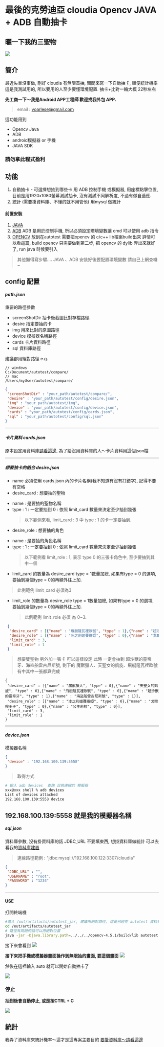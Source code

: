 
# 最後的克勞迪亞 cloudia Opencv JAVA + ADB 自動抽卡

## 曬一下我的三聖物
![](./gif/IMG_2DCD8C6BA256-1.jpeg)

## 簡介
最近失業沒事做, 剛好 cloudia 有無限首抽, 閒閒來寫一下自動抽卡, 順便統計機率
這是我測試用的, 所以要用的人至少要懂環境配置.
抽卡+比對一輪大概 22秒左右

**先工商一下～我是Android APP工程師 歡迎找我外包 APP.**
> email : voarlese@gmail.com

這功能用到
* Opencv Java 
* ADB
* android模擬器 or 手機
* JAVA SDK

### 請勿拿此程式盈利

## 功能
1. 自動抽卡 - 可選擇想抽到哪些卡
用 ADB 控制手機 或模擬器, 用座標點擊位置, 目前是用1920x1080螢幕測試抽卡, 沒有測試不同解析度, 不過有做自適應.
2. 統計 (需要掛資料庫、不懂的就不用管他)
用mysql 做統計


#### 前置安裝
1. [JAVA](https://www.oracle.com/tw/java/technologies/javase/javase-jdk8-downloads.html)
2. [ADB](https://developer.android.com/studio/releases/platform-tools)
ADB 是用於控制手機, 所以必須設定環境變數讓 cmd 可以使用 adb 指令
3. [OPENCV](https://opencv.org/releases/) 
放到在autotest
需要把opencv 的 c/c++ lib檔案build出來
詳情可以看這篇, build opencv 只需要做到第二步, 把 opencv 的 dylib 弄出來就好了, run java 時候要引入

> 其他懶得寫步驟.... JAVA 、ADB 安裝好後要配置環境變數 請自己上網查囉~

## config 配置
##### path.json
重要的路徑參數

* screenShotDir
 抽卡後截圖比對存檔路徑.
* desire 
 指定要抽的卡
* img 
 用來比對的原圖路徑
* device 
 模擬器名稱路徑
* cards 
 卡片資料路徑
* sql
 資料庫路徑

建議都用絕對路徑 e.g.
```
// windows
C:/Document/autotest/compare/
// mac
/Users/myUser/autotest/compare/
```
```JSON
{
 "screenShotDir" : "your_path/autotest/compare/",
 "desire" : "your_path/autotest/config/desire.json",
 "img" : "your_path/autotest/img",
 "device" : "your_path/autotest/config/device.json",
 "cards" : "your_path/autotest/config/cards.json",
 "sql" : "your_path/autotest/config/sql.json"
}
```
---
##### 卡片資料 cards.json

原本設定用資料庫[請看這邊](https://github.com/voarlese/cloudia/blob/main/README.md),
為了給沒用資料庫的人～卡片資料用這個json檔

---
##### 想要抽卡的組合 desire.json
* name 必須使用 cards.json 內的卡片名稱(我不知道有沒有打錯字), 記得不要有空格
* desire_card : 想要抽的聖物
 + name : 是要抽的聖物名稱
 + type : 
  1 : 一定要抽到 
  0 : 依照 limit_card 數量來決定至少抽到幾張
   > 以下範例來看, limit_card : 3 中 type : 1 的卡一定要抽到.
   
* desire_role : 想要抽的角色
 + name : 是要抽的角色名稱
 + type : 
  1 : 一定要抽到
  0 : 依照 limit_card 數量來決定至少抽到幾張
   > 以下範例看 limit_role : 1, 表示 type 0 的三張卡角色中, 至少要抽到其中一個

* limit_card 的數量為 desire_card type = 1數量加總, 如果有type = 0 的選項, 要抽到幾個type = 0的再額外往上加.
 > 此例範例 limit_card 必須為3

* limit_role 的數量為 desire_role type = 1數量加總, 如果有type = 0 的選項, 要抽到幾個type = 0的再額外往上加.
    > 此例範例 limit_role 必須 為 0~3.
```JSON
 {
  "desire_card" : [{"name" : "飛艇隆瓦裡歐號", "type" : 1},{"name" : "超沙獸的靈帝牙", "type" : 1},{"name" : "海盜船雷古尼斯號", "type" : 1}],
  "desire_role" : [{"name" : "冰之刹姬賽維婭", "type" : 0},{"name" : "戈爾穆王子", "type" : 0},{"name" : "公主莉拉", "type" : 0}],
  "limit_card" : 3,
  "limit_role" : 1
 }
```

> 想要雙聖物 另外加一張卡 可以這樣設定
> 此時 一定會抽到 超沙獸的靈帝牙、海盜船雷古尼斯號, 剩下的 魔獸獵人、天聖女的凱旋、飛艇隆瓦裡歐號 有中其中一張都算完成
```
{
 "desire_card" : [{"name" : "魔獸獵人", "type" : 0},{"name" : "天聖女的凱旋", "type" : 0},{"name" : "飛艇隆瓦裡歐號", "type" : 0},{"name" : "超沙獸的靈帝牙", "type" : 1},{"name" : "海盜船雷古尼斯號", "type" : 1}],
 "desire_role" : [{"name" : "冰之刹姬賽維婭", "type" : 0},{"name" : "戈爾穆王子", "type" : 0},{"name" : "公主莉拉", "type" : 0}],
 "limit_card" : 3,
 "limit_role" : 1
}
```
---
##### device.json
模擬器名稱

```JSON
{
 "device" : "192.168.100.139:5558"
}
```
 > 取得方式
  ```zsh
# 輸入 adb devices  查詢 目前連線的 模擬器
xxx@xxx shell % adb devices
List of devices attached
192.168.100.139:5558 device
  ```
192.168.100.139:5558 就是我的模擬器名稱
---
##### sql.json
資料庫參數, 沒有掛資料庫的話 JDBC_URL 不要填東西, 想掛資料庫做統計 可以去看我的[資料庫建置](https://github.com/voarlese/cloudia/blob/main/README.md)
> 連線路徑範例 : "jdbc:mysql://192.168.100.122:3307/cloudia"
```JSON
{
 "JDBC_URL" : "",
 "USERNAME" : "root",
 "PASSWORD" : "1234"
}
```
---
#### USE
打開終端機
``` zsh
#進入 /out/artifacts/autotest_jar, 建議用絕對路徑, 這是已經在 autotest 資料夾內的寫法
cd /out/artifacts/autotest_jar
# 路徑有問題的話可以用絕對位置
java -jar -Djava.library.path=../../../opencv-4.5.1/build/lib autotest.jar
```
接下來會看到 
![](./gif/16119146743021611914674302.gif)

**接下來把手機或模擬器畫面操作到無限抽的畫面, 要這個畫面**
![](./gif/1.png)


然後在這裡輸入 auto 就可以開始自動抽卡了

![](./gif/16119148083281611914808328.gif) 

### 停止

**抽到後會自動停止, 或是按CTRL + C**

![](./gif/1611806811579.jpg)


## 統計
我弄了資料庫來統計機率～這才是這專案主要目的
[要掛資料庫～請看這邊](https://github.com/voarlese/cloudia/blob/main/README.md)

